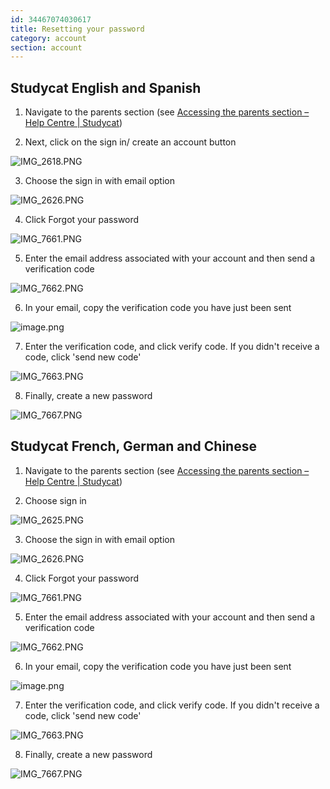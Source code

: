 ```yaml
---
id: 34467074030617
title: Resetting your password
category: account
section: account
---
```

## Studycat English and Spanish

1. Navigate to the parents section (see [Accessing the parents section – Help Centre | Studycat](https://help.studycat.com/hc/en-us/articles/34518228622105/preview/eyJhbGciOiJIUzI1NiJ9.eyJpZCI6MzQ1MTgyMjg2MjIxMDUsImV4cCI6MTcyMDQxMjU1MX0.8DEe5gqzcwGhn9YtGOdFZJbwEjnL1d_JV4GHmWuDeF8))

2. Next, click on the sign in/ create an account button

![IMG_2618.PNG](https://help.studycat.com/hc/article_attachments/34482878992025)

3. Choose the sign in with email option

![IMG_2626.PNG](https://help.studycat.com/hc/article_attachments/34482878995737)

4. Click Forgot your password

![IMG_7661.PNG](https://help.studycat.com/hc/article_attachments/34469007160729)

5. Enter the email address associated with your account and then send a verification code

![IMG_7662.PNG](https://help.studycat.com/hc/article_attachments/34469007168281)

6. In your email, copy the verification code you have just been sent

![image.png](https://help.studycat.com/hc/article_attachments/34469007171481)

7. Enter the verification code, and click verify code. If you didn't receive a code, click 'send new code'

![IMG_7663.PNG](https://help.studycat.com/hc/article_attachments/34469007173273)

8. Finally, create a new password

![IMG_7667.PNG](https://help.studycat.com/hc/article_attachments/34469053229337)

## Studycat French, German and Chinese

1. Navigate to the parents section (see [Accessing the parents section – Help Centre | Studycat](https://help.studycat.com/hc/en-us/articles/34518228622105/preview/eyJhbGciOiJIUzI1NiJ9.eyJpZCI6MzQ1MTgyMjg2MjIxMDUsImV4cCI6MTcyMDQxMjU1MX0.8DEe5gqzcwGhn9YtGOdFZJbwEjnL1d_JV4GHmWuDeF8))

2. Choose sign in

![IMG_2625.PNG](https://help.studycat.com/hc/article_attachments/34482879039257)

3. Choose the sign in with email option

![IMG_2626.PNG](https://help.studycat.com/hc/article_attachments/34482878995737)

4. Click Forgot your password

![IMG_7661.PNG](https://help.studycat.com/hc/article_attachments/34469007160729)

5. Enter the email address associated with your account and then send a verification code

![IMG_7662.PNG](https://help.studycat.com/hc/article_attachments/34469007168281)

6. In your email, copy the verification code you have just been sent

![image.png](https://help.studycat.com/hc/article_attachments/34469007171481)

7. Enter the verification code, and click verify code. If you didn't receive a code, click 'send new code'

![IMG_7663.PNG](https://help.studycat.com/hc/article_attachments/34469007173273)

8. Finally, create a new password

![IMG_7667.PNG](https://help.studycat.com/hc/article_attachments/34469053229337)